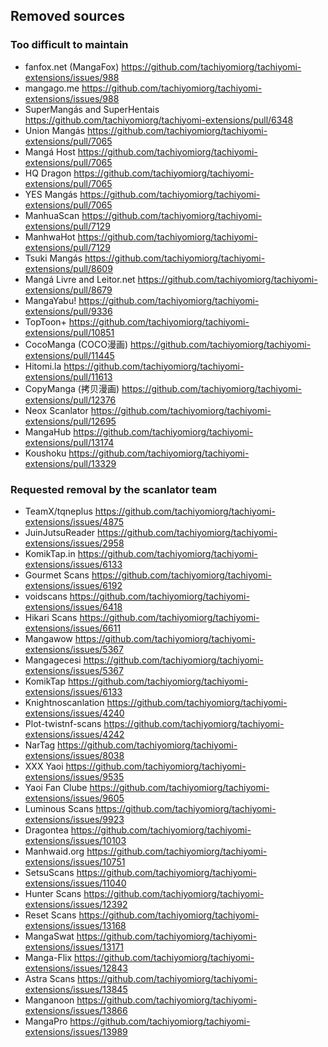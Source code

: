 ## Removed sources

### Too difficult to maintain

- fanfox.net (MangaFox) https://github.com/tachiyomiorg/tachiyomi-extensions/issues/988
- mangago.me https://github.com/tachiyomiorg/tachiyomi-extensions/issues/988
- SuperMangás and SuperHentais https://github.com/tachiyomiorg/tachiyomi-extensions/pull/6348
- Union Mangás https://github.com/tachiyomiorg/tachiyomi-extensions/pull/7065
- Mangá Host https://github.com/tachiyomiorg/tachiyomi-extensions/pull/7065
- HQ Dragon https://github.com/tachiyomiorg/tachiyomi-extensions/pull/7065
- YES Mangás https://github.com/tachiyomiorg/tachiyomi-extensions/pull/7065
- ManhuaScan https://github.com/tachiyomiorg/tachiyomi-extensions/pull/7129
- ManhwaHot https://github.com/tachiyomiorg/tachiyomi-extensions/pull/7129
- Tsuki Mangás https://github.com/tachiyomiorg/tachiyomi-extensions/pull/8609
- Mangá Livre and Leitor.net https://github.com/tachiyomiorg/tachiyomi-extensions/pull/8679
- MangaYabu! https://github.com/tachiyomiorg/tachiyomi-extensions/pull/9336
- TopToon+ https://github.com/tachiyomiorg/tachiyomi-extensions/pull/10851
- CocoManga (COCO漫画) https://github.com/tachiyomiorg/tachiyomi-extensions/pull/11445
- Hitomi.la https://github.com/tachiyomiorg/tachiyomi-extensions/pull/11613
- CopyManga (拷贝漫画) https://github.com/tachiyomiorg/tachiyomi-extensions/pull/12376
- Neox Scanlator https://github.com/tachiyomiorg/tachiyomi-extensions/pull/12695
- MangaHub https://github.com/tachiyomiorg/tachiyomi-extensions/pull/13174
- Koushoku https://github.com/tachiyomiorg/tachiyomi-extensions/pull/13329

### Requested removal by the scanlator team

- TeamX/tqneplus https://github.com/tachiyomiorg/tachiyomi-extensions/issues/4875
- JuinJutsuReader https://github.com/tachiyomiorg/tachiyomi-extensions/issues/2958
- KomikTap.in https://github.com/tachiyomiorg/tachiyomi-extensions/issues/6133
- Gourmet Scans https://github.com/tachiyomiorg/tachiyomi-extensions/issues/6192
- voidscans https://github.com/tachiyomiorg/tachiyomi-extensions/issues/6418
- Hikari Scans https://github.com/tachiyomiorg/tachiyomi-extensions/issues/6611
- Mangawow https://github.com/tachiyomiorg/tachiyomi-extensions/issues/5367
- Mangagecesi https://github.com/tachiyomiorg/tachiyomi-extensions/issues/5367
- KomikTap https://github.com/tachiyomiorg/tachiyomi-extensions/issues/6133
- Knightnoscanlation https://github.com/tachiyomiorg/tachiyomi-extensions/issues/4240
- Plot-twistnf-scans https://github.com/tachiyomiorg/tachiyomi-extensions/issues/4242
- NarTag https://github.com/tachiyomiorg/tachiyomi-extensions/issues/8038
- XXX Yaoi https://github.com/tachiyomiorg/tachiyomi-extensions/issues/9535
- Yaoi Fan Clube https://github.com/tachiyomiorg/tachiyomi-extensions/issues/9605
- Luminous Scans https://github.com/tachiyomiorg/tachiyomi-extensions/issues/9923
- Dragontea https://github.com/tachiyomiorg/tachiyomi-extensions/issues/10103
- Manhwaid.org https://github.com/tachiyomiorg/tachiyomi-extensions/issues/10751
- SetsuScans https://github.com/tachiyomiorg/tachiyomi-extensions/issues/11040
- Hunter Scans https://github.com/tachiyomiorg/tachiyomi-extensions/issues/12392
- Reset Scans https://github.com/tachiyomiorg/tachiyomi-extensions/issues/13168
- MangaSwat https://github.com/tachiyomiorg/tachiyomi-extensions/issues/13171
- Manga-Flix https://github.com/tachiyomiorg/tachiyomi-extensions/issues/12843
- Astra Scans https://github.com/tachiyomiorg/tachiyomi-extensions/issues/13845
- Manganoon https://github.com/tachiyomiorg/tachiyomi-extensions/issues/13866
- MangaPro https://github.com/tachiyomiorg/tachiyomi-extensions/issues/13989
